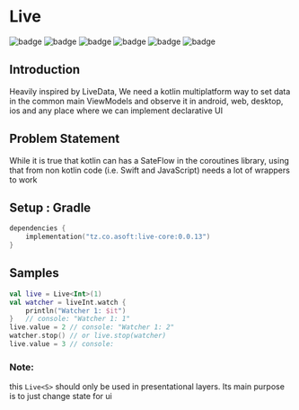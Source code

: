 # Live

![badge][badge-maven] ![badge][badge-mpp] ![badge][badge-android] ![badge][badge-js] ![badge][badge-jvm] ![badge][badge-ios]

## Introduction

Heavily inspired by LiveData, We need a kotlin multiplatform way to set data in the common main ViewModels and observe
it in android, web, desktop, ios and any place where we can implement declarative UI

## Problem Statement

While it is true that kotlin can has a SateFlow in the coroutines library, using that from non kotlin code (i.e. Swift
and JavaScript) needs a lot of wrappers to work

## Setup : Gradle

```kotlin
dependencies {
    implementation("tz.co.asoft:live-core:0.0.13")
}
```

## Samples

```kotlin
val live = Live<Int>(1)
val watcher = liveInt.watch {
    println("Watcher 1: $it")
}   // console: "Watcher 1: 1"
live.value = 2 // console: "Watcher 1: 2"
watcher.stop() // or live.stop(watcher)
live.value = 3 // console: 
```

### Note:

this `Live<S>` should only be used in presentational layers. Its main purpose is to just change state for ui

[badge-maven]: https://img.shields.io/maven-central/v/tz.co.asoft/live-core/0.0.13?style=flat

[badge-mpp]: https://img.shields.io/badge/kotlin-multiplatform-blue?style=flat

[badge-android]: http://img.shields.io/badge/platform-android-brightgreen.svg?style=flat

[badge-js]: http://img.shields.io/badge/platform-js-yellow.svg?style=flat

[badge-jvm]: http://img.shields.io/badge/platform-jvm-orange.svg?style=flat

[badge-ios]: http://img.shields.io/badge/platform-ios-silver.svg?style=flat
